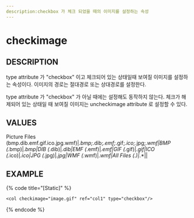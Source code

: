 ```yaml
---
description:checkbox 가 체크 되었을 때의 이미지를 설정하는 속성 
---
```


# checkimage 

## DESCRIPTION

type attribute 가 "checkbox" 이고 체크되어 있는 상태일때 보여질 이미지를 설정하는 속성이다.
이미지의 경로는 절대경로 또는 상대경로를 설정한다.

type attribute 가 "checkbox" 가 아닐 때에는 설정해도 동작하지 않는다.
체크가 해제되어 있는 상태일 때 보여질 이미지는 uncheckimage attribute 로 설정할 수 있다. 
## VALUES
Picture Files (bmp.dib.emf.gif.ico.jpg.wmf)|*.bmp;*.dib;*.emf;*.gif;*.ico;*.jpg;*.wmf|BMP (*.bmp)|*.bmp|DIB (*.dib)|*.dib|EMF (*.emf)|*.emf|GIF (*.gif)|*.gif|ICO (*.ico)|*.ico|JPG (*.jpg)|*.jpg|WMF (*.wmf)|*.wmf|All Files (*.*)|*.*||

## EXAMPLE

{% code title="\[Static\]" %}
```markup
<col checkimage="image.gif" ref="col1" type="checkbox"/> 
```
{% endcode %}

